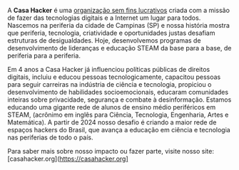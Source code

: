 A **Casa Hacker** é uma [organização sem fins lucrativos](https://www.casahacker.org/) criada com a missão de fazer das tecnologias digitais e a Internet um lugar para todos. Nascemos na periferia da cidade de Campinas (SP) e nossa história mostra que periferia, tecnologia, criatividade e oportunidades justas desafiam estruturas de desigualdades. Hoje, desenvolvemos programas de desenvolvimento de lideranças e educação STEAM da base para a base, de periferia para a periferia.

Em 4 anos a Casa Hacker já influenciou políticas públicas de direitos digitais, incluiu e educou pessoas tecnologicamente, capacitou pessoas para seguir carreiras na indústria de ciência e tecnologia, propiciou o desenvolvimento de habilidades socioemocionais, educaram comunidades inteiras sobre privacidade, segurança e combate à desinformação. Estamos educando uma gigante rede de alunos de ensino médio periféricos em STEAM, (acrônimo em inglês para Ciência, Tecnologia, Engenharia, Artes e Matemática). A partir de 2024 nosso desafio é criando a maior rede de espaços hackers do Brasil, que avança a educação em ciência e tecnologia nas periferias de todo o país.

Para saber mais sobre nosso impacto ou fazer parte, visite nosso site: [casahacker.org](https://casahacker.org]
